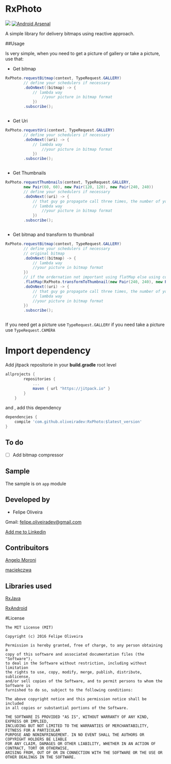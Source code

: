 # RxPhoto
[![](https://jitpack.io/v/oliveiradev/RxPhoto.svg)](https://jitpack.io/#oliveiradev/RxPhoto)
[![Android Arsenal](https://img.shields.io/badge/Android%20Arsenal-RxPhoto-green.svg?style=true)](https://android-arsenal.com/details/1/3870)

A simple library for delivery bitmaps using reactive approach.

##Usage

Is very simple, when you need to get a picture of gallery or take a picture, use that:

* Get bitmap
```java
RxPhoto.requestBitmap(context, TypeRequest.GALLERY)
		// define your schedulers if necessary
		.doOnNext((bitmap) -> { 
			// lambda way
          		//your picture in bitmap format
       		})
		.subscribe();



```

* Get Uri
```java
RxPhoto.requestUri(context, TypeRequest.GALLERY)
		// define your schedulers if necessary
		.doOnNext((uri) -> { 
			// lambda way
          		//your picture in bitmap format
       		})
		.subscribe();



```

* Get Thumbnails
```java
RxPhoto.requestThumbnails(context, TypeRequest.GALLERY,
		new Pair(60, 60), new Pair(120, 120), new Pair(240, 240))
		// define your schedulers if necessary
		.doOnNext((uri) -> { 
			// that guy go propagate call three times, the number of your sizes
			// lambda way
          		//your picture in bitmap format
       		})
		.subscribe();



```

* Get bitmap and transform to thumbnail
```java
RxPhoto.requestBitmap(context, TypeRequest.GALLERY)
		// define your schedulers if necessary
		// original bitmap
		.doOnNext((bitmap) -> { 
			// lambda way
			//your picture in bitmap format
		})
		// if the ordernation not important using flatMap else using concatMap
		.flatMap(RxPhoto.transformToThumbnail(new Pair(240, 240), new Pair(120, 120), new Pair(60, 60)))
		.doOnNext((uri) -> { 
			// that guy go propagate call three times, the number of your sizes
			// lambda way
			//your picture in bitmap format
		})
		.subscribe();



```

If you need get a picture use `TypeRequest.GALLERY` if you need take a picture use `TypeRequest.CAMERA`

# Import dependency 

Add jitpack repositorie in your __build.gradle__ root level
```groovy
allprojects {
		repositories {
			...
			maven { url "https://jitpack.io" }
		}
	}
```
and , add this dependency

```groovy
dependencies {
	compile 'com.github.oliveiradev:RxPhoto:$latest_version'
}
```


## To do
- [ ] Add bitmap compressor


## Sample

The sample is on `app` module

## Developed by 

* Felipe Oliveira

Gmail: [felipe.oliveiradev@gmail.com](felipe.oliveiradev@gmail.com)

[Add me to Linkedin](https://br.linkedin.com/in/felipe-oliveira-03334b5b)

## Contribuitors

[Angelo Moroni](https://github.com/chemickypes)

[maciekczwa](https://github.com/maciekczwa)

## Libraries used

[RxJava](https://github.com/ReactiveX/RxJava)

[RxAndroid](https://github.com/ReactiveX/RxAndroid)

#License
```
The MIT License (MIT)

Copyright (c) 2016 Felipe Oliveira

Permission is hereby granted, free of charge, to any person obtaining a 
copy of this software and associated documentation files (the "Software"), 
to deal in the Software without restriction, including without limitation 
the rights to use, copy, modify, merge, publish, distribute, sublicense, 
and/or sell copies of the Software, and to permit persons to whom the Software is 
furnished to do so, subject to the following conditions:

The above copyright notice and this permission notice shall be included 
in all copies or substantial portions of the Software.

THE SOFTWARE IS PROVIDED "AS IS", WITHOUT WARRANTY OF ANY KIND, EXPRESS OR IMPLIED, 
INCLUDING BUT NOT LIMITED TO THE WARRANTIES OF MERCHANTABILITY, FITNESS FOR A PARTICULAR 
PURPOSE AND NONINFRINGEMENT. IN NO EVENT SHALL THE AUTHORS OR COPYRIGHT HOLDERS BE LIABLE 
FOR ANY CLAIM, DAMAGES OR OTHER LIABILITY, WHETHER IN AN ACTION OF CONTRACT, TORT OR OTHERWISE,
ARISING FROM, OUT OF OR IN CONNECTION WITH THE SOFTWARE OR THE USE OR OTHER DEALINGS IN THE SOFTWARE.

```

